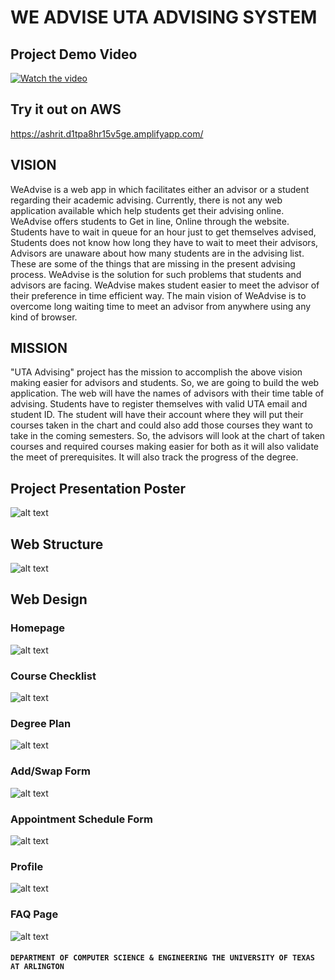 # WE ADVISE UTA ADVISING SYSTEM

## Project Demo Video
[![Watch the video](https://img.youtube.com/vi/JmYkfgGT0BQ/hqdefault.jpg)](https://youtu.be/JmYkfgGT0BQ)

## Try it out on AWS

https://ashrit.d1tpa8hr15v5ge.amplifyapp.com/

## VISION

WeAdvise is a web app in which facilitates either an advisor or a student regarding their academic advising. Currently, there is not any web application available which help students get their advising online. WeAdvise offers students to Get in line, Online through the website. Students have to wait in queue for an hour just to get themselves advised, Students does not know how long they have to wait to meet their advisors, Advisors are unaware about how many students are in the advising list. These are some of the things that are missing in the present advising process. WeAdvise is the solution for such problems that students and advisors are facing. WeAdvise makes student easier to meet the advisor of their preference in time efficient way. The main vision of WeAdvise is to overcome long waiting time to meet an advisor from anywhere using any kind of browser.

## MISSION

"UTA Advising" project has the mission to accomplish the above vision making easier for advisors and students. So, we are going to build the web application. The web will have the names of advisors with their time table of advising. Students have to register themselves with valid UTA email and student ID. The student will have their account where they will put their courses taken in the chart and could also add those courses they want to take in the coming semesters. So, the advisors will look at the chart of taken courses and required courses making easier for both as it will also validate the meet of prerequisites. It will also track the progress of the degree.

## Project Presentation Poster
![alt text](https://github.com/dongqingye7/WeAdvise/blob/ashrit/poster.png?raw=true)

## Web Structure
![alt text](https://github.com/dongqingye7/WeAdvise/blob/ashrit/We%20Advise.png?raw=true)

## Web Design

### Homepage
![alt text](https://github.com/dongqingye7/WeAdvise/blob/ashrit/img/Homepage.png?raw=true)

### Course Checklist
![alt text](https://github.com/dongqingye7/WeAdvise/blob/ashrit/img/CourseChecklist.png?raw=true)

### Degree Plan
![alt text](https://github.com/dongqingye7/WeAdvise/blob/ashrit/img/DegreePlan.png?raw=true)

### Add/Swap Form
![alt text](https://github.com/dongqingye7/WeAdvise/blob/ashrit/img/Add_Swap_Form.png?raw=true)

### Appointment Schedule Form
![alt text](https://github.com/dongqingye7/WeAdvise/blob/ashrit/img/RequestForm.png?raw=true)

### Profile
![alt text](https://github.com/dongqingye7/WeAdvise/blob/ashrit/img/Profile.png?raw=true)

### FAQ Page
![alt text](https://github.com/dongqingye7/WeAdvise/blob/ashrit/img/FAQ.png?raw=true)

#### `DEPARTMENT OF COMPUTER SCIENCE & ENGINEERING THE UNIVERSITY OF TEXAS AT ARLINGTON`

